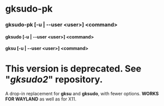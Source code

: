 # gksudo-pk
### gksudo-pk [-u | --user \<user\>] \<command\>
#### gksudo [-u | --user \<user\>] \<command\>
#### gksu [-u | --user \<user\>] \<command\>
# This version is deprecated. See "*gksudo2*" repository.
A drop-in replacement for **gksu** and **gksudo**, with fewer options. **WORKS FOR WAYLAND** as well as for X11. 

